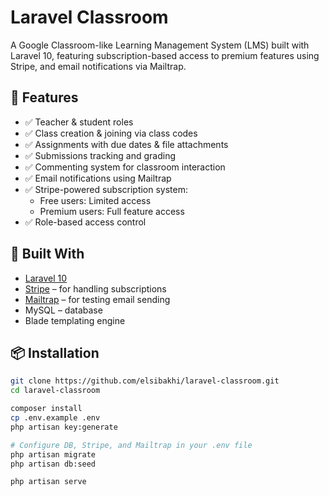 # Laravel Classroom

A Google Classroom-like Learning Management System (LMS) built with Laravel 10, featuring subscription-based access to premium features using Stripe, and email notifications via Mailtrap.

## 🚀 Features

- ✅ Teacher & student roles
- ✅ Class creation & joining via class codes
- ✅ Assignments with due dates & file attachments
- ✅ Submissions tracking and grading
- ✅ Commenting system for classroom interaction
- ✅ Email notifications using Mailtrap
- ✅ Stripe-powered subscription system:
  - Free users: Limited access
  - Premium users: Full feature access
- ✅ Role-based access control

## 🧰 Built With

- [Laravel 10](https://laravel.com/)
- [Stripe](https://stripe.com/) – for handling subscriptions
- [Mailtrap](https://mailtrap.io/) – for testing email sending
- MySQL – database
- Blade templating engine

## 📦 Installation

```bash
git clone https://github.com/elsibakhi/laravel-classroom.git
cd laravel-classroom

composer install
cp .env.example .env
php artisan key:generate

# Configure DB, Stripe, and Mailtrap in your .env file
php artisan migrate
php artisan db:seed

php artisan serve

